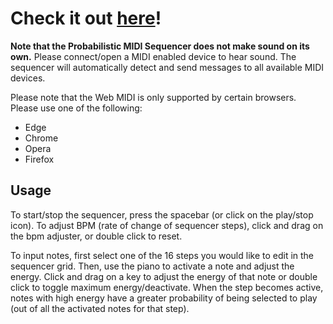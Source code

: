 <h1>
Check it out 
<a href="https://jeffgord.github.io/probabilistic-midi-sequencer/">here</a>!
</h1>

<strong>Note that the Probabilistic MIDI Sequencer does not make sound on its own.</strong> Please connect/open a MIDI enabled device to hear sound. The sequencer will automatically detect and send messages to all available MIDI devices.

Please note that the Web MIDI is only supported by certain browsers. Please use one of the following:
<ul>
<li>Edge</li>
<li>Chrome</li>
<li>Opera</li>
<li>Firefox</li>
</ul>

<h2>Usage</h2>
To start/stop the sequencer, press the spacebar (or click on the play/stop icon). To adjust BPM (rate of change of sequencer steps), click and drag on the bpm adjuster, or double click to reset.

<br />

To input notes, first select one of the 16 steps you would like to edit in the sequencer grid. Then, use the piano to activate a note and adjust the energy. Click and drag on a key to adjust the energy of that note or double click to toggle maximum energy/deactivate. When the step becomes active, notes with high energy have a greater probability of being selected to play (out of all the activated notes for that step).
